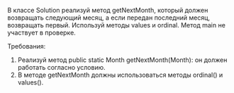 
В классе Solution реализуй метод getNextMonth, который должен возвращать следующий месяц, а если передан последний месяц,
возвращать первый. Используй методы values и ordinal. Метод main не участвует в проверке.


Требования:
1.	Реализуй метод public static Month getNextMonth(Month): он должен работать согласно условию.
2.	В методе getNextMonth должны использоваться методы ordinal() и values().



